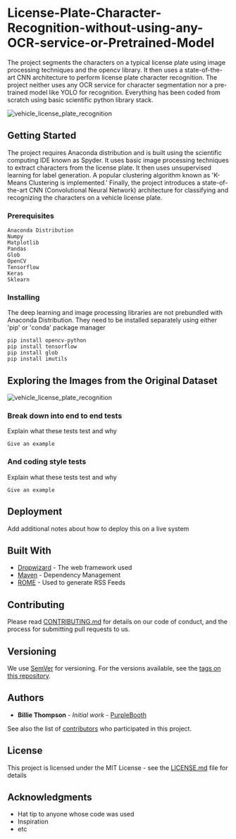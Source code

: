 # License-Plate-Character-Recognition-without-using-any-OCR-service-or-Pretrained-Model

The project segments the characters on a typical license plate using image processing techniques and the opencv library. It then uses a state-of-the-art CNN architecture to perform license plate character recognition. The project neither uses any OCR service for character segmentation nor a pre-trained model like YOLO for recognition. Everything has been coded from scratch using basic scientific python library stack.

![vehicle_license_plate_recognition](https://github.com/iamrahul29/License-Plate-Character-Recognition-without-using-any-OCR-service-or-Pretrained-Model/blob/master/images/final_prediction.png)

## Getting Started

The project requires Anaconda distribution and is built using the scientific computing IDE known as Spyder. It uses basic image processing techniques to extract characters from the license plate. It then uses unsupervised learning for label generation. A popular clustering algorithm known as 'K-Means Clustering is implemented.' Finally, the project introduces a state-of-the-art CNN (Convolutional Neural Network) architecture for classifying and recognizing the characters on a vehicle license plate.

### Prerequisites

```
Anaconda Distribution
Numpy
Matplotlib
Pandas
Glob
OpenCV
Tensorflow
Keras
Sklearn
```

### Installing

The deep learning and image processing libraries are not prebundled with Anaconda Distribution. They need to be installed separately using either 'pip' or 'conda' package manager

```
pip install opencv-python
pip install tensorflow
pip install glob
pip install imutils
```

## Exploring the Images from the Original Dataset

![vehicle_license_plate_recognition](https://github.com/iamrahul29/License-Plate-Character-Recognition-without-using-any-OCR-service-or-Pretrained-Model/blob/master/images/original.png)

### Break down into end to end tests

Explain what these tests test and why

```
Give an example
```

### And coding style tests

Explain what these tests test and why

```
Give an example
```

## Deployment

Add additional notes about how to deploy this on a live system

## Built With

* [Dropwizard](http://www.dropwizard.io/1.0.2/docs/) - The web framework used
* [Maven](https://maven.apache.org/) - Dependency Management
* [ROME](https://rometools.github.io/rome/) - Used to generate RSS Feeds

## Contributing

Please read [CONTRIBUTING.md](https://gist.github.com/PurpleBooth/b24679402957c63ec426) for details on our code of conduct, and the process for submitting pull requests to us.

## Versioning

We use [SemVer](http://semver.org/) for versioning. For the versions available, see the [tags on this repository](https://github.com/your/project/tags). 

## Authors

* **Billie Thompson** - *Initial work* - [PurpleBooth](https://github.com/PurpleBooth)

See also the list of [contributors](https://github.com/your/project/contributors) who participated in this project.

## License

This project is licensed under the MIT License - see the [LICENSE.md](LICENSE.md) file for details

## Acknowledgments

* Hat tip to anyone whose code was used
* Inspiration
* etc

